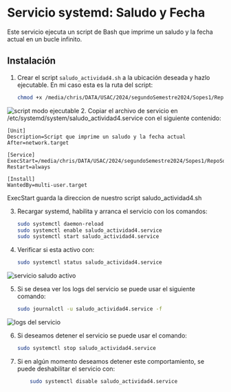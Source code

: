 # Servicio systemd: Saludo y Fecha
Este servicio ejecuta un script de Bash que imprime un saludo y la fecha actual en un bucle infinito.
## Instalación
1. Crear el script `saludo_actividad4.sh` a la ubicación deseada y hazlo ejecutable. En mi caso esta es la ruta del script:
   ```bash
   chmod +x /media/chris/DATA/USAC/2024/segundoSemestre2024/Sopes1/RepoSopesClase/actividad4/saludo_actividad4.sh
![script modo ejecutable](./img/act4_1.png)
2. Copiar el archivo de servicio en /etc/systemd/system/saludo_actividad4.service con el siguiente contenido:

    [Unit]
    Description=Script que imprime un saludo y la fecha actual
    After=network.target

    [Service]
    ExecStart=/media/chris/DATA/USAC/2024/segundoSemestre2024/Sopes1/RepoSopesClase/actividad4/saludo_actividad4.sh
    Restart=always

    [Install]
    WantedBy=multi-user.target
ExecStart guarda la direccion de nuestro script saludo_actividad4.sh

3. Recargar systemd, habilita y arranca el servicio con los comandos:
    ```bash
    sudo systemctl daemon-reload
    sudo systemctl enable saludo_actividad4.service
    sudo systemctl start saludo_actividad4.service
4. Verificar si esta activo con:
    ```bash
    sudo systemctl status saludo_actividad4.service
![servicio saludo activo](./img/act4_2.png)

5. Si se desea ver los logs del servicio se puede usar el siguiente comando:
    ```bash
    sudo journalctl -u saludo_actividad4.service -f
![logs del servicio](./img/act4_3.png)

6. Si deseamos detener el servicio se puede usar el comando:
    ```bash
    sudo systemctl stop saludo_actividad4.service
7. Si en algún momento deseamos detener este comportamiento, se puede deshabilitar el servicio con:
    ```bash
        sudo systemctl disable saludo_actividad4.service
